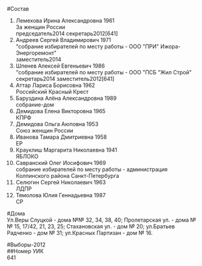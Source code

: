 #Состав  
1. Лемехова Ирина Александровна 1961  
    За женщин России  
    председатель2014 секретарь2012[641]  
2. Андреев Сергей Владимирович 1971  
    "собрание избирателей по месту работы - ООО "ПРИ" Ижора- Энергоремонт"  
    заместитель2014  
3. Шпенев Алексей Евгеньевич 1986  
    "собрание избирателей по месту работы - ООО "ПСБ "Жил Строй"  
    секретарь2014 заместитель2012[641]  
4. Аттар Лариса Борисовна 1962  
    Российский Красный Крест  
5. Баруздина Алёна Александровна 1989  
    собрание-дом  
6. Демидова Елена Викторовна 1965  
    КПРФ  
7. Демидова Ольга Аюповна 1953  
    Союз женщин России  
8. Иванова Тамара Дмитриевна 1958  
    ЕР  
9. Крауклиш Маргарита Николаевна 1941  
    ЯБЛОКО  
10. Савранский Олег Иосифович 1969  
    собрание избирателей по месту работы - администрация Колпинского района Санкт-Петербурга  
11. Селюгин Сергей Николаевич 1963  
    ЛДПР  
12. Тямолова Юлия Геннадьевна 1987  
    СР  
  
#Дома  
Ул.Веры Слуцкой - дома №№ 32, 34, 38, 40; Пролетарская ул. - дома №№ 15, 17/42, 21, 23, 25; Стахановская ул. - дом № 20; ул.Братьев Радченко - дом № 31; ул.Красных Партизан - дом № 16.  
  
#Выборы-2012  
##Номер УИК  
641  
